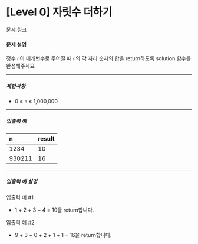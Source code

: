 # [Level 0] 자릿수 더하기

[문제 링크](https://school.programmers.co.kr/learn/courses/30/lessons/120906)

#### 문제 설명

정수 ```n```이 매개변수로 주어질 때 ```n```의 각 자리 숫자의 합을 return하도록 solution 함수를 완성해주세요

---

##### 제한사항

- 0 ≤ ```n``` ≤ 1,000,000

---

##### 입출력 예

|n|result|
|:---|:---|
|1234|10|
|930211|16|

---

##### 입출력 예 설명

입출력 예 #1

- 1 + 2 + 3 + 4 = 10을 return합니다.

입출력 예 #2

- 9 + 3 + 0 + 2 + 1 + 1 = 16을 return합니다.
